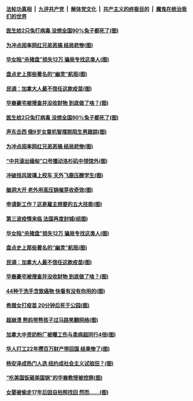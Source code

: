 

####  [法轮功真相](../../../../basic/blob/master/README.md?t=04050302) &nbsp;|&nbsp; [九评共产党](../../../../9ping.md/blob/master/README.md?t=04050302) &nbsp;|&nbsp; [解体党文化](../../../../jtdwh.md/blob/master/README.md?t=04050302)  &nbsp;|&nbsp; [共产主义的终极目的](../../../../gczydzjmd.md/blob/master/README.md?t=04050302) &nbsp;|&nbsp; [魔鬼在统治我们的世界](../../../../mgztzwmdsj.md/blob/master/README.md?t=04050302) 

#### [医生给2只兔打病毒 没想全国90%兔子都死了(图)](../pages/p3/967757.md?t=04050302) 

#### [为冲点阅率网红兄弟恶搞 结局悲惨(图)](../pages/p3/967491.md?t=04050302) 

#### [华女陷“杀猪盘”损失12万 骗局专找这类人(图)](../pages/p3/967578.md?t=04050302) 

#### [盘点史上那些著名的“幽灵”航班(图)](../pages/p3/967567.md?t=04050302) 

#### [民调：加拿大人最不信任这款疫苗(图)](../pages/p3/967556.md?t=04050302) 

#### [华裔豪宅被搜查并没收财物 到底做了啥？(图)](../pages/p3/967502.md?t=04050302) 

#### [医生给2只兔打病毒 没想全国90%兔子都死了(图)](../pages/p3/967757.md?t=04050302) 

#### [声东击西 俄9岁女童机智摆脱陌生男跟踪(图)](../pages/p3/967712.md?t=04050302) 

#### [为冲点阅率网红兄弟恶搞 结局悲惨(图)](../pages/p3/967491.md?t=04050302) 

#### [“中共滚出缅甸”口号擂动洛杉矶中领馆外(图)](../pages/p3/967702.md?t=04050302) 

#### [冲破挡风玻璃上校车 天外飞鹿压醒学生(图)](../pages/p3/967696.md?t=04050302) 

#### [脑洞大开 老外用高压锅催芽收奇效(图)](../pages/p3/967470.md?t=04050302) 

#### [申请新工作？这是雇主想要的五大技能(图)](../pages/p3/967616.md?t=04050302) 

#### [第三波疫情来临 法国再度封城(组图)](../pages/p3/967596.md?t=04050302) 

#### [华女陷“杀猪盘”损失12万 骗局专找这类人(图)](../pages/p3/967578.md?t=04050302) 

#### [盘点史上那些著名的“幽灵”航班(图)](../pages/p3/967567.md?t=04050302) 

#### [民调：加拿大人最不信任这款疫苗(图)](../pages/p3/967556.md?t=04050302) 

#### [华裔豪宅被搜查并没收财物 到底做了啥？(图)](../pages/p3/967502.md?t=04050302) 

#### [44种干洗手含致癌物 快看有没有你用的(图)](../pages/p3/967476.md?t=04050302) 

#### [希腊女打疫苗 20分钟后死于公园(图)](../pages/p3/967474.md?t=04050302) 

#### [超崩溃 熊妈带熊孩子过马路笑翻网络(图)](../pages/p3/967451.md?t=04050302) 

#### [加拿大中资奶粉厂被曝工伤与患病超同行4倍(图)](../pages/p3/967453.md?t=04050302) 

#### [华人打工22年攒百万财产带回国 结果惨了(图)](../pages/p3/967438.md?t=04050302) 

#### [杨安泽成热门人选 纽约成社会主义试验田？(图)](../pages/p3/967394.md?t=04050302) 

#### [“吃美国饭砸美国锅”的华裔教授被控罪(图)](../pages/p3/967375.md?t=04050302) 

#### [女婴被偷走17年后因自拍照找回 然而……(图)](../pages/p3/967371.md?t=04050302) 

